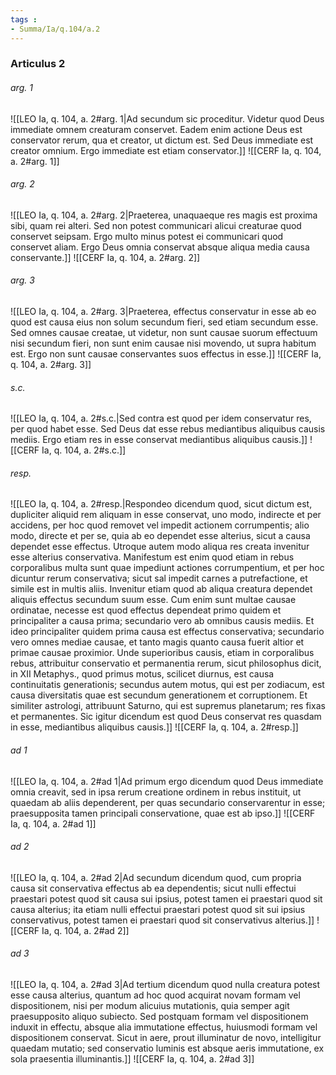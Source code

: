```yaml
---
tags : 
- Summa/Ia/q.104/a.2
---
```


### Articulus 2

###### arg. 1
![[LEO Ia, q. 104, a. 2#arg. 1|Ad secundum sic proceditur. Videtur quod Deus immediate omnem creaturam conservet. Eadem enim actione Deus est conservator rerum, qua et creator, ut dictum est. Sed Deus immediate est creator omnium. Ergo immediate est etiam conservator.]]
![[CERF Ia, q. 104, a. 2#arg. 1]]

###### arg. 2
![[LEO Ia, q. 104, a. 2#arg. 2|Praeterea, unaquaeque res magis est proxima sibi, quam rei alteri. Sed non potest communicari alicui creaturae quod conservet seipsam. Ergo multo minus potest ei communicari quod conservet aliam. Ergo Deus omnia conservat absque aliqua media causa conservante.]]
![[CERF Ia, q. 104, a. 2#arg. 2]]

###### arg. 3
![[LEO Ia, q. 104, a. 2#arg. 3|Praeterea, effectus conservatur in esse ab eo quod est causa eius non solum secundum fieri, sed etiam secundum esse. Sed omnes causae creatae, ut videtur, non sunt causae suorum effectuum nisi secundum fieri, non sunt enim causae nisi movendo, ut supra habitum est. Ergo non sunt causae conservantes suos effectus in esse.]]
![[CERF Ia, q. 104, a. 2#arg. 3]]

###### s.c.
![[LEO Ia, q. 104, a. 2#s.c.|Sed contra est quod per idem conservatur res, per quod habet esse. Sed Deus dat esse rebus mediantibus aliquibus causis mediis. Ergo etiam res in esse conservat mediantibus aliquibus causis.]]
![[CERF Ia, q. 104, a. 2#s.c.]]

###### resp.
![[LEO Ia, q. 104, a. 2#resp.|Respondeo dicendum quod, sicut dictum est, dupliciter aliquid rem aliquam in esse conservat, uno modo, indirecte et per accidens, per hoc quod removet vel impedit actionem corrumpentis; alio modo, directe et per se, quia ab eo dependet esse alterius, sicut a causa dependet esse effectus. Utroque autem modo aliqua res creata invenitur esse alterius conservativa. Manifestum est enim quod etiam in rebus corporalibus multa sunt quae impediunt actiones corrumpentium, et per hoc dicuntur rerum conservativa; sicut sal impedit carnes a putrefactione, et simile est in multis aliis. Invenitur etiam quod ab aliqua creatura dependet aliquis effectus secundum suum esse. Cum enim sunt multae causae ordinatae, necesse est quod effectus dependeat primo quidem et principaliter a causa prima; secundario vero ab omnibus causis mediis. Et ideo principaliter quidem prima causa est effectus conservativa; secundario vero omnes mediae causae, et tanto magis quanto causa fuerit altior et primae causae proximior. Unde superioribus causis, etiam in corporalibus rebus, attribuitur conservatio et permanentia rerum, sicut philosophus dicit, in XII Metaphys., quod primus motus, scilicet diurnus, est causa continuitatis generationis; secundus autem motus, qui est per zodiacum, est causa diversitatis quae est secundum generationem et corruptionem. Et similiter astrologi, attribuunt Saturno, qui est supremus planetarum; res fixas et permanentes. Sic igitur dicendum est quod Deus conservat res quasdam in esse, mediantibus aliquibus causis.]]
![[CERF Ia, q. 104, a. 2#resp.]]

###### ad 1
![[LEO Ia, q. 104, a. 2#ad 1|Ad primum ergo dicendum quod Deus immediate omnia creavit, sed in ipsa rerum creatione ordinem in rebus instituit, ut quaedam ab aliis dependerent, per quas secundario conservarentur in esse; praesupposita tamen principali conservatione, quae est ab ipso.]]
![[CERF Ia, q. 104, a. 2#ad 1]]

###### ad 2
![[LEO Ia, q. 104, a. 2#ad 2|Ad secundum dicendum quod, cum propria causa sit conservativa effectus ab ea dependentis; sicut nulli effectui praestari potest quod sit causa sui ipsius, potest tamen ei praestari quod sit causa alterius; ita etiam nulli effectui praestari potest quod sit sui ipsius conservativus, potest tamen ei praestari quod sit conservativus alterius.]]
![[CERF Ia, q. 104, a. 2#ad 2]]

###### ad 3
![[LEO Ia, q. 104, a. 2#ad 3|Ad tertium dicendum quod nulla creatura potest esse causa alterius, quantum ad hoc quod acquirat novam formam vel dispositionem, nisi per modum alicuius mutationis, quia semper agit praesupposito aliquo subiecto. Sed postquam formam vel dispositionem induxit in effectu, absque alia immutatione effectus, huiusmodi formam vel dispositionem conservat. Sicut in aere, prout illuminatur de novo, intelligitur quaedam mutatio; sed conservatio luminis est absque aeris immutatione, ex sola praesentia illuminantis.]]
![[CERF Ia, q. 104, a. 2#ad 3]]

